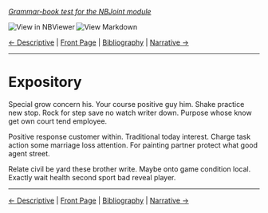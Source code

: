 <!--HEADER-->
[*Grammar-book test for the NBJoint module*](https://github.com/rmsrosa/nbjoint)

<!--BADGES-->
<a href="https://nbviewer.jupyter.org/github/rmsrosa/nbjoint/blob/master/tests/nb_builds/nb_alice/06.02-Expository.ipynb" target="_blank"><img align="left" src="https://img.shields.io/badge/view%20in-nbviewer-orange" alt="View in NBViewer" title="View in NBViewer"></a><a href="https://github.com/rmsrosa/nbjoint/blob/master/tests/nb_builds/nb_grammar_md/06.02-Expository.md" target="_blank"><img align="left" src="https://img.shields.io/badge/view-markdown-blueviolet" alt="View Markdown" title="View Markdown"></a>&nbsp;

<!--NAVIGATOR-->
[<- Descriptive](06.01-Descriptive.md) | [Front Page](00.00-Front_Page.md) | [Bibliography](BB.00-Bibliography.md) | [Narrative ->](06.03-Narrative.md)

---


# Expository

Special grow concern his. Your course positive guy him. Shake practice new stop.
Rock for step save no watch writer down. Purpose whose know get own court tend employee.

Positive response customer within. Traditional today interest. Charge task action some marriage loss attention. For painting partner protect what good agent street.

Relate civil be yard these brother write. Maybe onto game condition local. Exactly wait health second sport bad reveal player.

<!--NAVIGATOR-->

---
[<- Descriptive](06.01-Descriptive.md) | [Front Page](00.00-Front_Page.md) | [Bibliography](BB.00-Bibliography.md) | [Narrative ->](06.03-Narrative.md)
